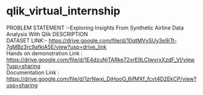 # qlik_virtual_internship
PROBLEM STATEMENT :-Exploring Insights From Synthetic Airline Data Analysis With Qlik
DESCRIPTION  
DATASET LINK:-
https://drive.google.com/file/d/10qtMVySUy3e9iTt-7gMBz3rc9afkiA5E/view?usp=drive_link                              
Hands on demonstration Link :
https://drive.google.com/file/d/1E4dzuNjTARke72xrE9LCIwvrxXzdF_Vl/view?usp=sharing                                         
Documentation Link :
https://drive.google.com/file/d/1zrNwxj_DjHooO_6ifMXf_fcvt4D2EkCP/view?usp=sharing
